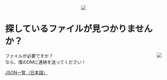 <body>
  <div align="center">
    <img src="https://c.tenor.com/tEbjIWKMCYoAAAAC/tenor.gif">
  </div>
  <h1>探しているファイルが見つかりませんか？</h1>
  <a href="https://discord.com/users/571723571983024140">
    <img src="https://lanyard.kyrie25.me/api/571723571983024140?waveColor=8B8BFA&waveSpotifyColor=B48EF7&gradient=7E37F9-B48EF7-E568C4&imgStyle=square" align="right"/>
  </a>
  <p>ファイルが必要ですか？</br>なら、僕のDMに連絡を送ってください！</p>
  <a href="https://github.com/Minato0211/minato-jsons/blob/main/JSON-LIST-JP.md">JSON一覧（日本語）</a></br>
</body>
